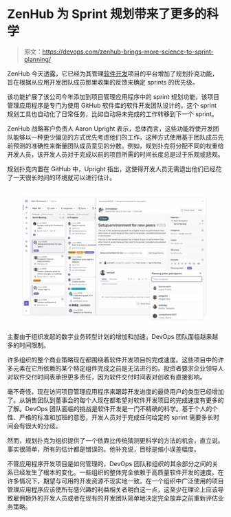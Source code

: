 # ZenHub 为 Sprint 规划带来了更多的科学

> 原文：<https://devops.com/zenhub-brings-more-science-to-sprint-planning/>

ZenHub 今天透露，它已经为其管理[软件开发](https://devops.com/?s=software+development)项目的平台增加了规划扑克功能，旨在根据从应用开发团队成员那里收集的反馈来确定 sprints 的优先级。

该功能扩展了该公司今年添加到项目管理应用程序中的 sprint 规划功能，该项目管理应用程序是专门为使用 GitHub 软件库的软件开发团队设计的。这个 sprint 规划工具也自动化了日常任务，比如自动将未完成的工作转移到下一个 sprint。

ZenHub 战略客户负责人 Aaron Upright 表示，总体而言，这些功能将使开发团队能够以一种更少偏见的方式优先考虑他们的工作，这种方式使用基于团队成员先前预测的准确性来衡量团队成员意见的分数。例如，规划扑克将分配不同的权重给开发人员，该开发人员对于完成以前的项目所需的时间长度总是过于乐观或悲观。

规划扑克内置在 GitHub 中，Upright 指出，这使得开发人员无需退出他们已经花了一天很长时间的环境就可以进行估计。

![](img/a8c4a24f5a03694364d410429c4fb42e.png)

主要由于组织发起的数字业务转型计划的增加和加速，DevOps 团队面临越来越多的时间限制。

许多组织的整个商业策略现在都围绕着软件开发项目的完成速度。这些项目中的许多元素在它所依赖的某个特定组件完成之前是无法进行的。投资者要求企业领导人对软件交付时间表承担更多责任，因为软件交付时间表对创收有直接影响。

毫不奇怪，现在访问项目管理应用程序来跟踪开发进度的最终用户的类型已经增加了。从销售团队到董事会的每个人现在都希望对软件开发项目的完成速度有更多的了解。DevOps 团队面临的挑战是软件开发是一门不精确的科学。基于个人的个性、严格的标准和加班的意愿，开发人员对于完成任何给定的 sprint 需要多长时间会有很大的分歧。

然而，规划扑克为组织提供了一个依靠比传统猜测更科学的方法的机会，直立说。事实很简单，所有的估计都是错误的。他补充说，目标是缩小误差幅度。

不管应用程序开发项目是如何管理的，DevOps 团队和组织的其余部分之间的关系已经发生了根本的变化。一些组织的整体完全依赖于高质量软件开发的速度。在许多情况下，期望与可用的开发资源不现实地一致。在一个组织中广泛使用的项目管理应用程序应该使所有感兴趣的利益相关者明白这一点，这至少在理论上应该导致雇佣额外的开发人员或者在现有的开发团队简单地决定完全放弃之前重新评估业务策略。